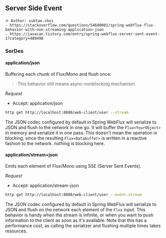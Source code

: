 ## Server Side Event

```
ㅁ Author: suktae.choi
- https://stackoverflow.com/questions/54680001/spring-webflux-flux-behavior-with-non-streaming-application-json
- https://javacan.tistory.com/entry/spring-webflux-server-sent-event-1?category=489498
```

### SerDes

#### application/json

Buffering each chunk of Flux/Mono and flush once. 

> This behavior still means async-nonblocking mechanism.

*Request*

- Accept: application/json

```bash
http get http://localhost:8080/web-client/user --stream
```

The JSON codec configured by default in Spring WebFlux will serialize to JSON and flush to the network in one go. It will buffer the `Flux<YourObject>` in memory and serialize it in one pass. This doesn't mean the operation is blocking, since the resulting `Flux<Databuffer>` is written in a reactive fashion to the network. nothing is blocking here.

#### application/stream+json

Emits each element of Flux/Mono using SSE (Server Sent Events).

*Request*

- Accept: application/stream-json

```bash
http get http://localhost:8080/web-client/user --event-stream
```

The JSON codec configured by default in Spring WebFlux will serialize to JSON and flush on the network each element of the `Flux` input. This behavior is handy when the stream is infinite, or when you want to push information to the client as soon as it's available. Note that this has a performance cost, as calling the serializer and flushing multiple times takes resources.